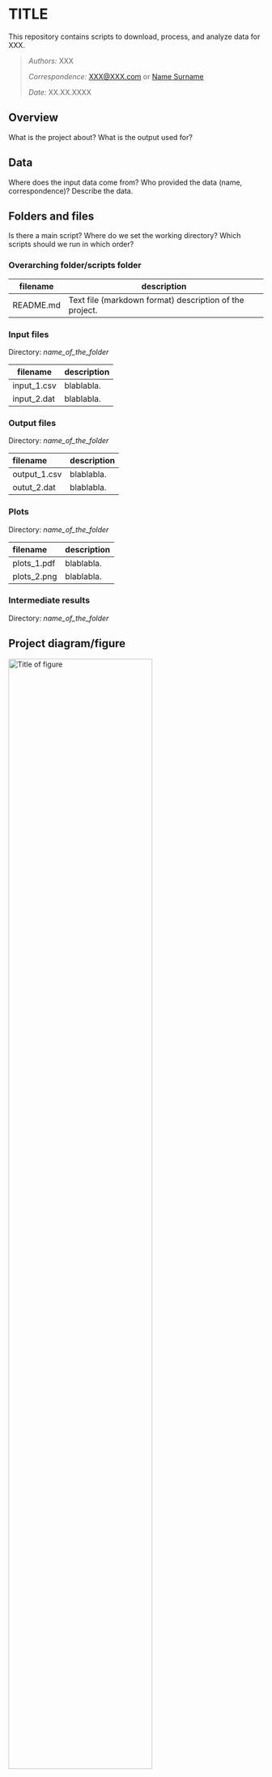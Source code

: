 # TITLE

This repository contains scripts to download, process, and analyze data for XXX.

> *Authors:* XXX
>
> *Correspondence:* <XXX@XXX.com> or  [Name Surname](mailto:XXX@eawag.ch)
>
> *Date:* XX.XX.XXXX


## Overview

What is the project about? What is the output used for?


## Data

Where does the input data come from? Who provided the data (name, correspondence)? Describe the data.


## Folders and files

Is there a main script? Where do we set the working directory? Which scripts should we run in which order?


### Overarching folder/scripts folder

| filename             | description                                                  |
| -------------------- | ------------------------------------------------------------ |
| README.md            | Text file (markdown format) description of the project.      |


### Input files

Directory: *name_of_the_folder*

| filename                 | description                                                  |
| ------------------------ | ------------------------------------------------------------ |
| input_1.csv   | blablabla. |
| input_2.dat   | blablabla. |


### Output files

Directory: *name_of_the_folder*


| filename                 | description                                                  |
| :----------------------- | ------------------------------------------------------------ |
| output_1.csv   | blablabla. |
| outut_2.dat   | blablabla. |


### Plots

Directory: *name_of_the_folder*

| filename                 | description                                                  |
| :----------------------- | ------------------------------------------------------------ |
| plots_1.pdf   | blablabla. |
| plots_2.png   | blablabla. |


### Intermediate results

Directory: *name_of_the_folder*


## Project diagram/figure

<img alt="Title of figure" src="docs/nice_project_figure.png" width="75%">


## Authors contribution

XXX initiated the study and acquired funding. XXX, XXX and XXX designed the study. XXX and XXX implemented the models and carried out the simulations and visualization of the results. All authors contributed to the analysis of the results. XXX wrote the first draft of the paper and all authors contributed to writing and revisions.

> *Acknowledgements:*

-----------------------------------------------------------------------------------------------------------------------------------

# Markdown specificities

*italic*
**bold**
***italic and bold***
`script`

Use backlash to escape characters: \* \- etc

1. bullet point 1
2. bullet point 2
3. bullet point 3

- list
- list:
  - sublist
  - sublist
- list

> Block quote.
> Block quote.
>> Nested block quote.
>
> Block quote.

[hyperlink website](https://github.com/emmachollet)
or <https://github.com/emmachollet>

Table of Contents:

1. [Example](#example)
2. [Example2](#example2)
3. [Third Example](#third-example)
4. [Fourth Example](#fourth-examplehttpwwwfourthexamplecom)


## Example
## Example2
## Third Example
## [Fourth Example](http://www.fourthexample.com) 